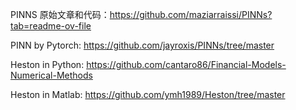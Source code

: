 PINNS 原始文章和代码：https://github.com/maziarraissi/PINNs?tab=readme-ov-file

PINN by Pytorch: https://github.com/jayroxis/PINNs/tree/master

Heston in Python: https://github.com/cantaro86/Financial-Models-Numerical-Methods

Heston in Matlab: https://github.com/ymh1989/Heston/tree/master
